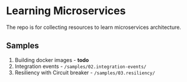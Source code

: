 # Learning Microservices
The repo is for collecting resources to learn microservices architecture.

## Samples
01. Building docker images - **todo**
02. Integration events - `/samples/02.integration-events/`
03. Resiliency with Circuit breaker - `/samples/03.resiliency/`



